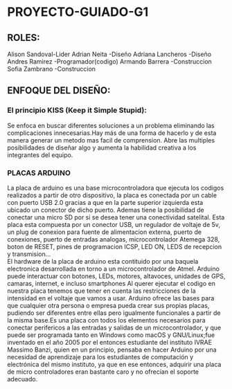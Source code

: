 # PROYECTO-GUIADO-G1
## ROLES: 
Alison Sandoval-Lider 
Adrian Neita -Diseño
Adriana Lancheros -Diseño
Andres Ramirez -Programador(codigo)
Armando Barrera -Construccion
Sofia Zambrano -Construccion 
## ENFOQUE DEL DISEÑO:
### El principio KISS (Keep it Simple Stupid):
Se enfoca en buscar diferentes soluciones a un problema eliminando las complicaciones innecesarias.Hay más de una forma de hacerlo y de esta manera generar un metodo mas facil de comprension. Abre las multiples posibilidades de diseñar algo y aumenta la habilidad creativa a los integrantes del equipo.
### PLACAS ARDUINO
 
La placa de arduino es una base microcontroladora que ejecuta los codigos realizados a partir de otro dispositivo, la placa es conectada por un cable con puerto USB 2.0 gracias a que en la parte superior izquierda esta ubicado un conector de dicho puerto. Ademas tiene la posibilidad de conectar una micro SD por si se desea tener una conectividad satelital.
Esta placa esta compuesta por un conector USB, un regulador de voltaje de 5v, un plug de conexion para fuente de alimentacion externa, puerto de conexiones, puerto de entradas analogas, microcontrolador Atemega 328, boton de RESET, pines de programacion ICSP, LED ON, LEDS de recepcion y transmision...  
El hardware de la placa de arduino esta contituido por una baquela electronica desarrollada en torno a un microcontrolador de Atmel. Arduino puede interactuar con botones, LEDs, motores, altavoces, unidades de GPS, camaras, internet, e incluso smartphones 
Al querer ejecutar el codigo en nuestra placa tenemos que tener en cuenta las restricciones de la intensidad en el voltaje que vamos a usar.
Arduino ofrece las bases para que cualquier otra persona o empresa pueda crear sus propias placas, pudiendo ser diferentes entre ellas pero igualmente funcionales a partir de la misma base.Es una placa con todos los elementos necesarios para conectar perifericos a las entradas y salidas de un microcontrolador, y que puede ser programada tanto en Windows como macOS y GNU/Linux;fue inventado en el año 2005 por el entonces estudiante del instituto IVRAE Massimo Banzi, quien en un principio, pensaba en hacer Arduino por una necesidad de aprendizaje para los estudiantes de computación y electrónica del mismo instituto, ya que en ese entonces, adquirir una placa de micro controladores eran bastante caro y no ofrecían el soporte adecuado.
